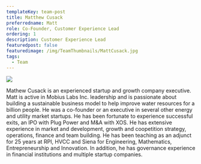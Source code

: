 ```yaml
---
templateKey: team-post
title: Matthew Cusack
preferredname: Matt
role: Co-Founder, Customer Experience Lead
ordering: 1
description: Customer Experience Lead
featuredpost: false
featuredimage: /img/TeamThumbnails/MattCusack.jpg
tags:
  - Team
---
```

![](/img/TeamThumbnails/MattCusack.jpg)

Mathew Cusack is an experienced startup and growth company executive. Matt is active in Mobius Labs Inc. leadership and is passionate about building a sustainable business model to help improve water resources for a billion people. He was a co-founder or an executive in several other energy and utility market startups. He has been fortunate to experience successful exits, an IPO with Plug Power and M&A with XOS. He has extensive experience in market and development, growth and coopetition strategy, operations, finance and team building. He has been teaching as an adjunct for 25 years at RPI, HVCC and Siena for Engineering, Mathematics, Entrepreneurship and Innovation. In addition, he has governance experience in financial institutions and multiple startup companies.
